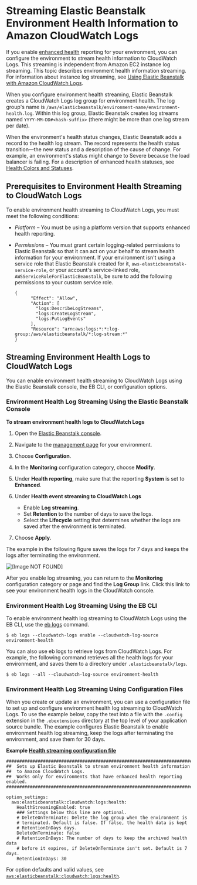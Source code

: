# Streaming Elastic Beanstalk Environment Health Information to Amazon CloudWatch Logs<a name="AWSHowTo.cloudwatchlogs.envhealth"></a>

If you enable [enhanced health](health-enhanced.md) reporting for your environment, you can configure the environment to stream health information to CloudWatch Logs\. This streaming is independent from Amazon EC2 instance log streaming\. This topic describes environment health information streaming\. For information about instance log streaming, see [Using Elastic Beanstalk with Amazon CloudWatch Logs](AWSHowTo.cloudwatchlogs.md)\.

When you configure environment health streaming, Elastic Beanstalk creates a CloudWatch Logs log group for environment health\. The log group's name is `/aws/elasticbeanstalk/environment-name/environment-health.log`\. Within this log group, Elastic Beanstalk creates log streams named `YYYY-MM-DD#<hash-suffix>` \(there might be more than one log stream per date\)\.

When the environment's health status changes, Elastic Beanstalk adds a record to the health log stream\. The record represents the health status transition—the new status and a description of the cause of change\. For example, an environment's status might change to Severe because the load balancer is failing\. For a description of enhanced health statuses, see [Health Colors and Statuses](health-enhanced-status.md)\.

## Prerequisites to Environment Health Streaming to CloudWatch Logs<a name="AWSHowTo.cloudwatchlogs.envhealth.prereqs"></a>

To enable environment health streaming to CloudWatch Logs, you must meet the following conditions:
+ *Platform* – You must be using a platform version that supports enhanced health reporting\.
+ *Permissions* – You must grant certain logging\-related permissions to Elastic Beanstalk so that it can act on your behalf to stream health information for your environment\. If your environment isn't using a service role that Elastic Beanstalk created for it, `aws-elasticbeanstalk-service-role`, or your account's service\-linked role, `AWSServiceRoleForElasticBeanstalk`, be sure to add the following permissions to your custom service role\.

  ```
  {
        "Effect": "Allow",
        "Action": [
          "logs:DescribeLogStreams",
          "logs:CreateLogStream",
          "logs:PutLogEvents"
        ],
        "Resource": "arn:aws:logs:*:*:log-group:/aws/elasticbeanstalk/*:log-stream:*"
  }
  ```

## Streaming Environment Health Logs to CloudWatch Logs<a name="AWSHowTo.cloudwatchlogs.envhealth.streaming"></a>

You can enable environment health streaming to CloudWatch Logs using the Elastic Beanstalk console, the EB CLI, or configuration options\.

### Environment Health Log Streaming Using the Elastic Beanstalk Console<a name="AWSHowTo.cloudwatchlogs.envhealth.streaming.console"></a>

**To stream environment health logs to CloudWatch Logs**

1. Open the [Elastic Beanstalk console](https://console.aws.amazon.com/elasticbeanstalk)\.

1. Navigate to the [management page](environments-console.md) for your environment\.

1. Choose **Configuration**\.

1. In the **Monitoring** configuration category, choose **Modify**\.

1. Under **Health reporting**, make sure that the reporting **System** is set to **Enhanced**\.

1. Under **Health event streaming to CloudWatch Logs**
   + Enable **Log streaming**\.
   + Set **Retention** to the number of days to save the logs\.
   + Select the **Lifecycle** setting that determines whether the logs are saved after the environment is terminated\.

1. Choose **Apply**\.

The example in the following figure saves the logs for 7 days and keeps the logs after terminating the environment\.

![\[Image NOT FOUND\]](http://docs.aws.amazon.com/elasticbeanstalk/latest/dg/images/log-streaming-health-screen.png)

After you enable log streaming, you can return to the **Monitoring** configuration category or page and find the **Log Group** link\. Click this link to see your environment health logs in the CloudWatch console\.

### Environment Health Log Streaming Using the EB CLI<a name="AWSHowTo.cloudwatchlogs.envhealth.streaming.ebcli"></a>

To enable environment health log streaming to CloudWatch Logs using the EB CLI, use the [eb logs](eb3-logs.md) command\.

```
$ eb logs --cloudwatch-logs enable --cloudwatch-log-source environment-health
```

You can also use eb logs to retrieve logs from CloudWatch Logs\. For example, the following command retrieves all the health logs for your environment, and saves them to a directory under `.elasticbeanstalk/logs`\.

```
$ eb logs --all --cloudwatch-log-source environment-health
```

### Environment Health Log Streaming Using Configuration Files<a name="AWSHowTo.cloudwatchlogs.envhealth.files"></a>

When you create or update an environment, you can use a configuration file to set up and configure environment health log streaming to CloudWatch Logs\. To use the example below, copy the text into a file with the `.config` extension in the `.ebextensions` directory at the top level of your application source bundle\. The example configures Elastic Beanstalk to enable environment health log streaming, keep the logs after terminating the environment, and save them for 30 days\.

**Example [Health streaming configuration file](samples/aws_eb_cloudwatchlogs-envhealth.zip)**  

```
############################################################################
##  Sets up Elastic Beanstalk to stream environment health information
##  to Amazon CloudWatch Logs.
##  Works only for environments that have enhanced health reporting enabled.
############################################################################

option_settings:
  aws:elasticbeanstalk:cloudwatch:logs:health:
    HealthStreamingEnabled: true
    ### Settings below this line are optional.
    # DeleteOnTerminate: Delete the log group when the environment is
    # terminated. Default is false. If false, the health data is kept
    # RetentionInDays days.
    DeleteOnTerminate: false
    # RetentionInDays: The number of days to keep the archived health data
    # before it expires, if DeleteOnTerminate isn't set. Default is 7 days.
    RetentionInDays: 30
```

For option defaults and valid values, see [`aws:elasticbeanstalk:cloudwatch:logs:health`](command-options-general.md#command-options-general-cloudwatchlogs-health)\.